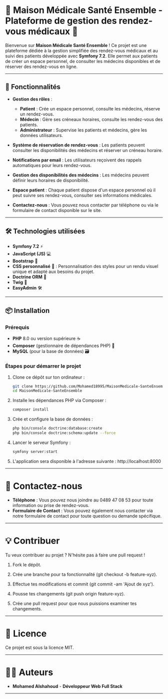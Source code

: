 # 🏥 Maison Médicale Santé Ensemble - Plateforme de gestion des rendez-vous médicaux 🏥

Bienvenue sur **Maison Médicale Santé Ensemble** ! Ce projet est une plateforme dédiée à la gestion simplifiée des rendez-vous médicaux et au suivi des patients développée avec **Symfony 7.2**. Elle permet aux patients de créer un espace personnel, de consulter les médecins disponibles et de réserver des rendez-vous en ligne.

---

## 🚀 Fonctionnalités

- **Gestion des rôles** :
  - **Patient** : Crée un espace personnel, consulte les médecins, réserve un rendez-vous.
  - **Médecin** : Gère ses créneaux horaires, consulte les rendez-vous des patients.
  - **Administrateur** : Supervise les patients et médecins, gère les données utilisateurs.
  
- **Système de réservation de rendez-vous** : Les patients peuvent consulter les disponibilités des médecins et réserver un créneau horaire.

- **Notifications par email** : Les utilisateurs reçoivent des rappels automatiques pour leurs rendez-vous.

- **Gestion des disponibilités des médecins** : Les médecins peuvent définir leurs horaires de disponibilité.

- **Espace patient** : Chaque patient dispose d'un espace personnel où il peut suivre ses rendez-vous, consulter ses informations médicales.

- **Contactez-nous** : Vous pouvez nous contacter par téléphone ou via le formulaire de contact disponible sur le site.

---

## 🛠️ Technologies utilisées

- **Symfony 7.2** ⚡️
- **JavaScript (JS)** 💻
- **Bootstrap** 🎨
- **CSS personnalisé** 🎨 : Personnalisation des styles pour un rendu visuel unique et adapté aux besoins du projet.
- **Doctrine ORM** 💾
- **Twig** 🧩
- **EasyAdmin** 🛠️

---

## 📦 Installation

### Prérequis

- **PHP** 8.0 ou version supérieure ☕
- **Composer** (gestionnaire de dépendances PHP) 💾
- **MySQL** (pour la base de données) 🗃️

### Étapes pour démarrer le projet

1. Clone ce dépôt sur ton ordinateur :

   ```bash
   git clone https://github.com/Mohamed18995/MaisonMedicale-SanteEnsemble.git
   cd MaisonMedicale-SanteEnsemble

2. Installe les dépendances PHP via Composer :

   ```bash
   composer install
   
3. Crée et configure la base de données :

   ```bash
   php bin/console doctrine:database:create
   php bin/console doctrine:schema:update --force

4. Lancer le serveur Symfony :

   ```bash
   symfony server:start
   
5. L'application sera disponible à l'adresse suivante : http://localhost:8000

---

# 📢 Contactez-nous

- **Téléphone** : Vous pouvez nous joindre au 0489 47 08 53 pour toute information ou prise de rendez-vous.
- **Formulaire de Contact** : Vous pouvez également nous contacter via notre formulaire de contact pour toute question ou demande spécifique.

---

# 💡 Contribuer

Tu veux contribuer au projet ? N'hésite pas à faire une pull request !

1. Fork le dépôt.

2. Crée une branche pour ta fonctionnalité (git checkout -b feature-xyz).

3. Effectue tes modifications et commit (git commit -am 'Ajout de xyz').

4. Pousse tes changements (git push origin feature-xyz).

5. Crée une pull request pour que nous puissions examiner tes changements.

---
# 📝 Licence

Ce projet est sous la licence MIT.

---
# 🧑‍💻 Auteurs

- **Mohamed Alshahoud** - **Développeur Web Full Stack**

---
